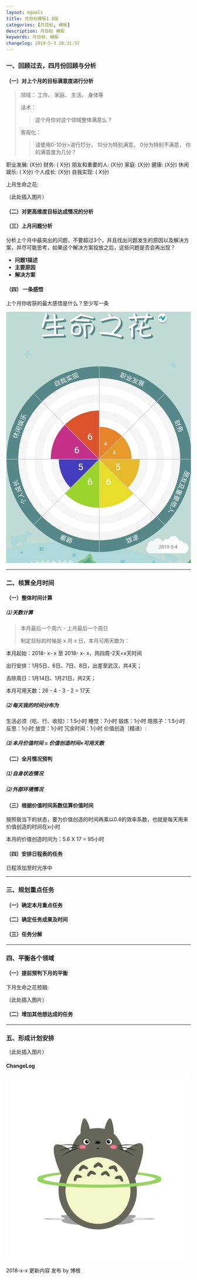 ```yaml
---
layout: mgoals
title: 月目标模板1.0版
categories: [月目标, 模板]
description: 月目标 模板
keywords: 月目标，模板
changelog: 2019-5-3 20:31:57
---
```


### 一、回顾过去，四月份回顾与分析


#### （一）对上个月的目标满意度进行分析
>领域： 工作、 家庭、 生活、 身体等
>
>话术：
>>这个月你对这个领域整体满意么？
>>
>客观化：
>>请使用0-10分>进行打分， 10分为特别满意， 0分为特别不满意， 你的满意度为几分？

职业发展: (X分)
财务: ( X分)
朋友和重要的人: (X分)
家庭: (X分)
健康: (X分)
休闲娱乐: ( X分)
个人成长: (X分)
自我实现: ( X分)

上月生命之花:

（此处插入图片）

#### （二）对更高维度目标达成情况的分析


#### （三）上月问题分析
分析上个月中最突出的问题，不要超过3个，并且找出问题发生的原因以及解决方案，并尽可能思考，如果这个解决方案投放之后，这些问题是否会再出现？

- **问题1描述**
- **主要原因**
- **解决方案**

#### （四） 一条感悟
上个月你收获的最大感悟是什么？至少写一条

![life-flower](/images/life-flower/190504.jpg)


---

### 二、核算全月时间

#### （一）整体时间计算

##### ⑴ 天数计算

>本月最后一个周六 - 上月最后一个周日
>
>制定目标的时候是 x 月 x 日，本月可用天数为：

本月起始：2018- x- x 至 2018- x- x，共四周-2天=x天时间

出行安排：1月5日、6日、7日、8日，出差至武汉，共4天；

去除周日：1月14日、1月21日，共2天；

本月可用天数：26 - 4 - 3 - 2 = 17天

##### ⑵ 每天我的时间分布为

生活必须（吃、行、收拾）：1.5小时
睡觉：7小时
锻炼：1小时
陪孩子：1.5小时
反思：1小时
放空：1小时
冗余时间：1小时
价值创造（精进）:

##### ⑶ 本月价值时间 = 价值创造时间×可用天数

#### （二）全月情况预判
##### ⑴ 自身状态情况

##### ⑵ 外部环境情况

#### （三）根据价值时间系数估算价值时间

按照我当下的状态，要为价值创造的时间再乘以0.8的效率系数，也就是每天用来价值创造的时间在x小时

本月的价值创造时间为：5.6 X 17 = 95小时

#### （四）安排日程表的任务

日程添加至时光序中


---

### 三、规划重点任务

#### （一）确定本月重点任务

#### （二）确定任务成果及时间

#### （三）任务分解


---

### 四、平衡各个领域

#### （一）提前预判下月的平衡

下月生命之花预期:

（此处插入图片）

#### （二）增加其他想达成的任务


---

### 五、形成计划安排
（此处插入图片）



#### ChangeLog

![life-flower](/images/life-flower/longmao.gif)

2018-x-x 更新内容 发布 by 博根
